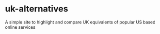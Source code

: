 # uk-alternatives
A simple site to highlight and compare UK equivalents of popular US based online services
